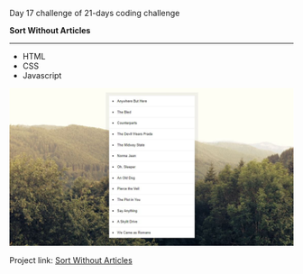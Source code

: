 Day 17 challenge of 21-days coding challenge

**Sort Without Articles**
****

* HTML
* CSS
* Javascript

![Day 17 Challenge](./arraysort.jpg "HTML Canvas")

Project link: [Sort Without Articles](https://smtoyedeji.github.io/sort-articles/)


